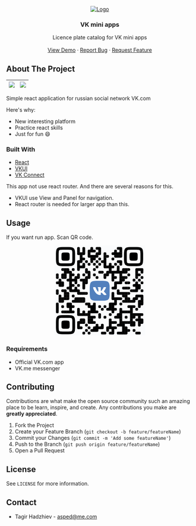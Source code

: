 <p align="center">
  <a href="https://vk.com/app7139021">
    <img src="https://sun9-35.userapi.com/c858432/v858432610/7649d/qvX26c2OQo0.jpg" alt="Logo" width="80" height="80">
  </a>

  <h3 align="center">VK mini apps</h3>

  <p align="center">
    Licence plate catalog for VK mini apps
    <br />
    <br />
    <a href="https://vk.com/app7139021">View Demo</a>
    ·
    <a href="https://github.com/Aspedm/region-codes/issues">Report Bug</a>
    ·
    <a href="https://github.com/Aspedm/region-codes/issues">Request Feature</a>
  </p>
</p>


## About The Project

![](https://sun9-8.userapi.com/c858432/v858432894/732a8/hYD6l_zJT94.jpg) | ![](https://sun9-37.userapi.com/c858432/v858432894/732ae/uHSNQ6d9Zsc.jpg)
---|---

Simple react application for russian social network VK.com

Here's why:
* New interesting platform
* Practice react skills
* Just for fun :smile:

### Built With
* [React](https://github.com/facebook/react)
* [VKUI](https://github.com/VKCOM/VKUI)
* [VK Connect](https://github.com/VKCOM/vk-connect)

This app not use react router. And there are several reasons for this.

* VKUI use View and Panel for navigation.
* React router is needed for larger app than this.



<!-- GETTING STARTED -->
## Usage

If you want run app. Scan QR code.

<p align="center">
  <a href="https://vk.com/app7139021">
    <img src="./src/assets/readme-images/qr.png" alt="Logo" width="244" height="242">
  </a>
</p>

### Requirements

* Official VK.com app
* VK.me messenger

## Contributing

Contributions are what make the open source community such an amazing place to be learn, inspire, and create. Any contributions you make are **greatly appreciated**.

1. Fork the Project
2. Create your Feature Branch (`git checkout -b feature/featureName`)
3. Commit your Changes (`git commit -m 'Add some featureName'`)
4. Push to the Branch (`git push origin feature/featureName`)
5. Open a Pull Request



<!-- LICENSE -->
## License
 See `LICENSE` for more information.



<!-- CONTACT -->
## Contact

* Tagir Hadzhiev - asped@me.com
